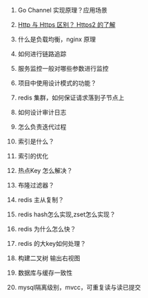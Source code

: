1. Go Channel 实现原理？应用场景

2. [Http 与 Https 区别？ Https2 的了解](https://juejin.cn/post/7144400185731317768)

3. 什么是负载均衡，nginx 原理

4. 如何进行链路追踪

5. 服务监控一般对哪些参数进行监控

6. 项目中使用设计模式的功能？

7. redis 集群，如何保证请求落到子节点上

8. 如何设计审计日志

9. 怎么负责迭代过程

10. 索引是什么？

11. 索引的优化

12. 热点Key 怎么解决？

13. 布隆过滤器？

14. redis 主从复制？

15. redis hash怎么实现,zset怎么实现？

16. redis 为什么怎么快？

17. redis 的大key如何处理？

18. 构建二叉树 输出右视图

19. 数据库与缓存一致性

20. mysql隔离级别，mvcc，可重复读与读已提交


